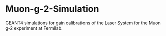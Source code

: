 # Muon-g-2-Simulation
GEANT4 simulations for gain calibrations of the Laser System for the Muon g-2 experiment at Fermilab.
